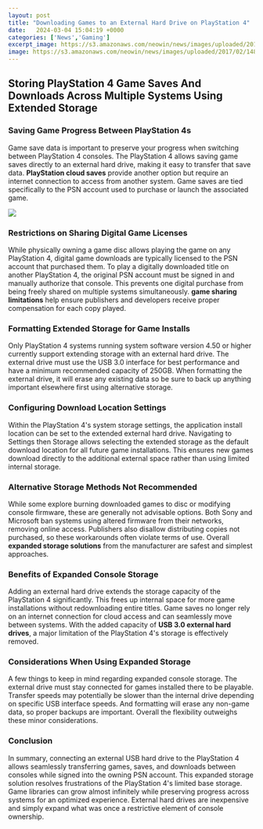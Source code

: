 ```yaml
---
layout: post
title: "Downloading Games to an External Hard Drive on PlayStation 4"
date:   2024-03-04 15:04:19 +0000
categories: ['News','Gaming']
excerpt_image: https://s3.amazonaws.com/neowin/news/images/uploaded/2017/02/1486178934_ps4_external_hard_drive_storage.jpg
image: https://s3.amazonaws.com/neowin/news/images/uploaded/2017/02/1486178934_ps4_external_hard_drive_storage.jpg
---
```


## Storing PlayStation 4 Game Saves And Downloads Across Multiple Systems Using Extended Storage
### Saving Game Progress Between PlayStation 4s
Game save data is important to preserve your progress when switching between PlayStation 4 consoles. The PlayStation 4 allows saving game saves directly to an external hard drive, making it easy to transfer that save data. **PlayStation cloud saves** provide another option but require an internet connection to access from another system. Game saves are tied specifically to the PSN account used to purchase or launch the associated game.

![](https://s3.amazonaws.com/neowin/news/images/uploaded/2017/02/1486178934_ps4_external_hard_drive_storage.jpg)
### Restrictions on Sharing Digital Game Licenses
While physically owning a game disc allows playing the game on any PlayStation 4, digital game downloads are typically licensed to the PSN account that purchased them. To play a digitally downloaded title on another PlayStation 4, the original PSN account must be signed in and manually authorize that console. This prevents one digital purchase from being freely shared on multiple systems simultaneously. **game sharing limitations** help ensure publishers and developers receive proper compensation for each copy played.
### Formatting Extended Storage for Game Installs 
Only PlayStation 4 systems running system software version 4.50 or higher currently support extending storage with an external hard drive. The external drive must use the USB 3.0 interface for best performance and have a minimum recommended capacity of 250GB. When formatting the external drive, it will erase any existing data so be sure to back up anything important elsewhere first using alternative storage.
### Configuring Download Location Settings
Within the PlayStation 4's system storage settings, the application install location can be set to the extended external hard drive. Navigating to Settings then Storage allows selecting the extended storage as the default download location for all future game installations. This ensures new games download directly to the additional external space rather than using limited internal storage. 
### Alternative Storage Methods Not Recommended  
While some explore burning downloaded games to disc or modifying console firmware, these are generally not advisable options. Both Sony and Microsoft ban systems using altered firmware from their networks, removing online access. Publishers also disallow distributing copies not purchased, so these workarounds often violate terms of use. Overall **expanded storage solutions** from the manufacturer are safest and simplest approaches. 
### Benefits of Expanded Console Storage 
Adding an external hard drive extends the storage capacity of the PlayStation 4 significantly. This frees up internal space for more game installations without redownloading entire titles. Game saves no longer rely on an internet connection for cloud access and can seamlessly move between systems. With the added capacity of **USB 3.0 external hard drives**, a major limitation of the PlayStation 4's storage is effectively removed.
### Considerations When Using Expanded Storage
A few things to keep in mind regarding expanded console storage. The external drive must stay connected for games installed there to be playable. Transfer speeds may potentially be slower than the internal drive depending on specific USB interface speeds. And formatting will erase any non-game data, so proper backups are important. Overall the flexibility outweighs these minor considerations.
### Conclusion 
In summary, connecting an external USB hard drive to the PlayStation 4 allows seamlessly transferring games, saves, and downloads between consoles while signed into the owning PSN account. This expanded storage solution resolves frustrations of the PlayStation 4's limited base storage. Game libraries can grow almost infinitely while preserving progress across systems for an optimized experience. External hard drives are inexpensive and simply expand what was once a restrictive element of console ownership.